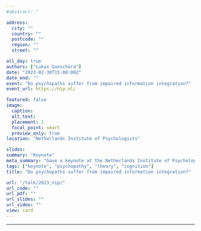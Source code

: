 ```yaml
---
#abstract: "

address:
  city: ""
  country: ""
  postcode: ""
  region: ""
  street: ""

all_day: true
authors: ["Lukas Gunschera"]
date: "2023-02-30T15:00:00Z"
date_end: ""
event: "Do psychopaths suffer from impaired information integration?"
event_url: https://nip.nl/

featured: false
image:
  caption:
  alt_text:
  placement: 2
  focal_point: smart
  preview_only: true
location: "Netherlands Institute of Psychologists"

slides:
summary: "Keynote"
meta_summary: "Gave a keynote at the Netherlands Institute of Psychologist annual meeting of psychiatrists on current theories of psychopathy with a focus on recent evidence evaluating the Impaired Integration theory in particular. The presentation covered work which received the Netherlands Institute of Psychologists thesis award."
tags: ["keynote", "psychopathy", "theory", "cognition"]
title: "Do psychopaths suffer from impaired information integration?"

url: "/talk/2023_nip/"
url_code: ""
url_pdf: ""
url_slides: ""
url_video: ""
view: card
---
```


---
